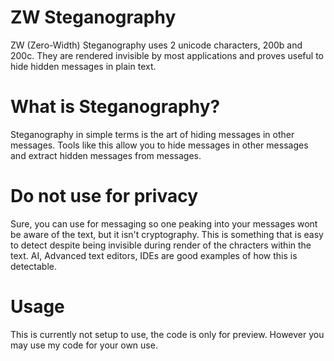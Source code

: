 # ZW Steganography
ZW (Zero-Width) Steganography uses 2 unicode characters, 200b and 200c. They are rendered invisible by most applications and proves useful to hide hidden messages in plain text.

# What is Steganography?
Steganography in simple terms is the art of hiding messages in other messages. Tools like this allow you to hide messages in other messages and extract hidden messages from messages.

# Do not use for privacy
Sure, you can use for messaging so one peaking into your messages wont be aware of the text, but it isn't cryptography. This is something that is easy to detect despite being invisible during render of the chracters within the text. AI, Advanced text editors, IDEs are good examples of how this is detectable.

# Usage
This is currently not setup to use, the code is only for preview. However you may use my code for your own use.
